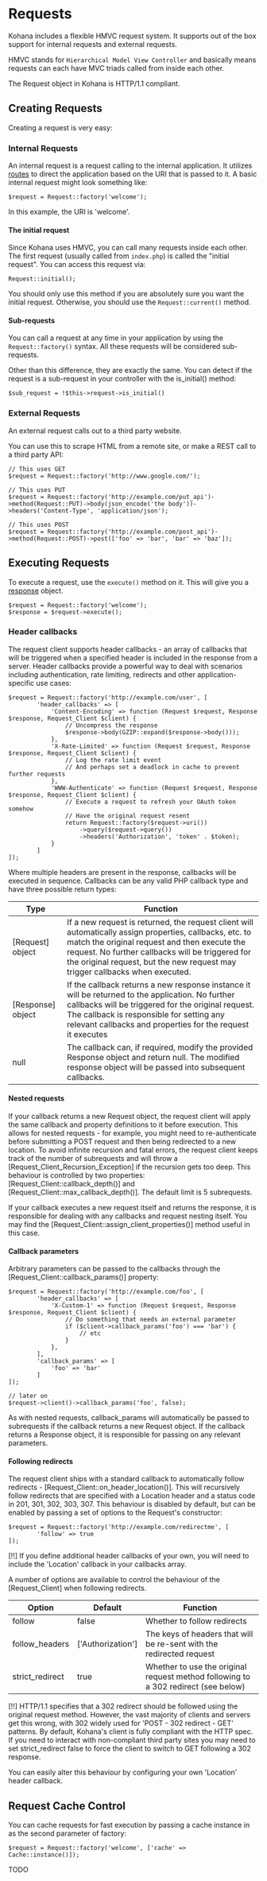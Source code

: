 # Requests

Kohana includes a flexible HMVC request system. It supports out of the box support for internal requests and external requests.

HMVC stands for `Hierarchical Model View Controller` and basically means requests can each have MVC triads called from inside each other.

The Request object in Kohana is HTTP/1.1 compliant.

## Creating Requests

Creating a request is very easy:

### Internal Requests

An internal request is a request calling to the internal application. It utilizes [routes](routing) to direct the application based on the URI that is passed to it. A basic internal request might look something like:

    $request = Request::factory('welcome');

In this example, the URI is 'welcome'.

#### The initial request

Since Kohana uses HMVC, you can call many requests inside each other. The first request (usually called from `index.php`) is called the "initial request". You can access this request via:

    Request::initial();

You should only use this method if you are absolutely sure you want the initial request. Otherwise, you should use the `Request::current()` method.

#### Sub-requests

You can call a request at any time in your application by using the `Request::factory()` syntax. All these requests will be considered sub-requests.

Other than this difference, they are exactly the same. You can detect if the request is a sub-request in your controller with the is_initial() method:

    $sub_request = !$this->request->is_initial()

### External Requests

An external request calls out to a third party website.

You can use this to scrape HTML from a remote site, or make a REST call to a third party API:

    // This uses GET
    $request = Request::factory('http://www.google.com/');

    // This uses PUT
    $request = Request::factory('http://example.com/put_api')->method(Request::PUT)->body(json_encode('the body'))->headers('Content-Type', 'application/json');

    // This uses POST
    $request = Request::factory('http://example.com/post_api')->method(Request::POST)->post(['foo' => 'bar', 'bar' => 'baz']);

## Executing Requests

To execute a request, use the `execute()` method on it. This will give you a [response](responses) object.

    $request = Request::factory('welcome');
    $response = $request->execute();

### Header callbacks
The request client supports header callbacks - an array of callbacks that will be triggered when a specified header is included in the response from a server. Header callbacks provide a powerful way to deal with scenarios including authentication, rate limiting, redirects and other application-specific use cases:

    $request = Request::factory('http://example.com/user', [
            'header_callbacks' => [
                'Content-Encoding' => function (Request $request, Response $response, Request_Client $client) {
                    // Uncompress the response
                    $response->body(GZIP::expand($response->body()));
                },
                'X-Rate-Limited' => function (Request $request, Response $response, Request_Client $client) {
                    // Log the rate limit event
                    // And perhaps set a deadlock in cache to prevent further requests
                },
                'WWW-Authenticate' => function (Request $request, Response $response, Request_Client $client) {
                    // Execute a request to refresh your OAuth token somehow
                    // Have the original request resent
                    return Request::factory($request->uri())
                        ->query($request->query())
                        ->headers('Authorization', 'token' . $token);
                }
            ]
    ]);

Where multiple headers are present in the response, callbacks will be executed in sequence. Callbacks can be any valid PHP callback type and have three possible return types:

| Type              | Function                                                                                                                                                                                                                                                                                     |
|-------------------|----------------------------------------------------------------------------------------------------------------------------------------------------------------------------------------------------------------------------------------------------------------------------------------------|
| [Request] object  | If a new request is returned, the request client will automatically assign properties, callbacks, etc. to match the original request and then execute the request. No further callbacks will be triggered for the original request, but the new request may trigger callbacks when executed. |
| [Response] object | If the callback returns a new response instance it will be returned to the application. No further callbacks will be triggered for the original request. The callback is responsible for setting any relevant callbacks and properties for the request it executes                           |
| null              | The callback can, if required, modify the provided Response object and return null. The modified response object will be passed into subsequent callbacks.                                                                                                                                   |

#### Nested requests
If your callback returns a new Request object, the request client will apply the same callback and property definitions to it before execution. This allows for nested requests - for example, you might need to re-authenticate before submitting a POST request and then being redirected to a new location. To avoid infinite recursion and fatal errors, the request client keeps track of the number of subrequests and will throw a [Request_Client_Recursion_Exception] if the recursion gets too deep. This behaviour is controlled by two properties: [Request_Client::callback_depth()] and [Request_Client::max_callback_depth()]. The default limit is 5 subrequests.

If your callback executes a new request itself and returns the response, it is responsible for dealing with any callbacks and request nesting itself. You may find the [Request_Client::assign_client_properties()] method useful in this case.

#### Callback parameters
Arbitrary parameters can be passed to the callbacks through the [Request_Client::callback_params()] property:

    $request = Request::factory('http://example.com/foo', [
            'header_callbacks' => [
                'X-Custom-1' => function (Request $request, Response $response, Request_Client $client) {
                    // Do something that needs an external parameter
                    if ($client->callback_params('foo') === 'bar') {
                        // etc
                    }
                },
            ],
            'callback_params' => [
                'foo' => 'bar'
            ]
    ]);

    // later on
    $request->client()->callback_params('foo', false);

As with nested requests, callback_params will automatically be passed to subrequests if the callback returns a new Request object. If the callback returns a Response object, it is responsible for passing on any relevant parameters.

#### Following redirects
The request client ships with a standard callback to automatically follow redirects - [Request_Client::on_header_location()]. This will recursively follow redirects that are specified with a Location header and a status code in 201, 301, 302, 303, 307. This behaviour is disabled by default, but can be enabled by passing a set of options to the Request's constructor:

    $request = Request::factory('http://example.com/redirectme', [
            'follow' => true
    ]);

[!!] If you define additional header callbacks of your own, you will need to include the 'Location' callback in your callbacks array.

A number of options are available to control the behaviour of the [Request_Client] when following redirects.

| Option          | Default           | Function                                                                           |
|-----------------|-------------------|------------------------------------------------------------------------------------|
| follow          | false             | Whether to follow redirects                                                        |
| follow_headers  | ['Authorization'] | The keys of headers that will be re-sent with the redirected request               |
| strict_redirect | true              | Whether to use the original request method following to a 302 redirect (see below) |

[!!] HTTP/1.1 specifies that a 302 redirect should be followed using the original request method. However, the vast majority of clients and servers get this wrong, with 302 widely used for 'POST - 302 redirect - GET' patterns. By default, Kohana's client is fully compliant with the HTTP spec. If you need to interact with non-compliant third party sites you may need to set strict_redirect false to force the client to switch to GET following a 302 response.

You can easily alter this behaviour by configuring your own 'Location' header callback.

## Request Cache Control

You can cache requests for fast execution by passing a cache instance in as the second parameter of factory:

    $request = Request::factory('welcome', ['cache' => Cache::instance()]);

TODO
